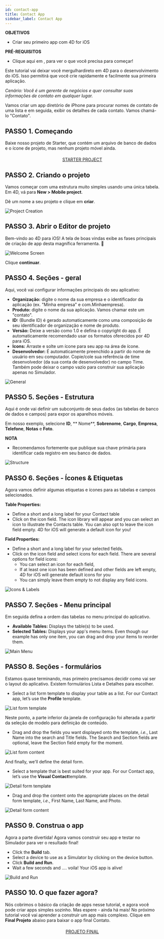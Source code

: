```yaml
---
id: contact-app
title: Contact App
sidebar_label: Contact App
---
```

<div class = "objectives"> 

**OBJETIVOS**

* Criar seu primeiro app com 4D for iOS</div> <div class = "prerequisites"> 

**PRÉ-REQUISITOS**

* Clique aqui em [](prerequisites.html), para ver o que você precisa para começar!</div> 

Este tutorial vai deixar você mergulhardireto em 4D para o desenvolvimento do iOS. Isso permitirá que você crie rapidamente e facilmente sua primeira aplicação.

*Cenário: Você é um gerente de negócios e quer consultar suas informações de contato em qualquer lugar.*

Vamos criar um app diretório de iPhone para procurar nomes de contato de uma lista e em seguida, exibir os detalhes de cada contato. Vamos chamá-lo "Contato".

## PASSO 1. Começando

Baixe nosso projeto de Starter, que contém um arquivo de banco de dados e o ícone de projeto, mas nenhum projeto móvel ainda.

<div style="text-align: center; margin-top: 20px">
  <p>
    

<a class="button"
href="../assets/contact-app/ContactStarter.zip">STARTER PROJECT</a>

  </p>
</div>

## PASSO 2. Criando o projeto

Vamos começar com uma estrutura muito simples usando uma única tabela. Em 4D, vá para **New > Mobile project**.

Dê um nome a seu projeto e clique em **criar**.

![Project Creation](assets/contact-app/Project-creation-4D-for-iOS.png)

## PASSO 3. Abrir o Editor de projeto

Bem-vindo ao 4D para iOS! A tela de boas vindas exibe as fases principais de criação de app desta magnífica ferramenta. 🙂

![Welcome Screen](assets/contact-app/Welcome-Screen-4D-for-iOS.png)

Clique **continuar**.

## PASSO 4. Seções - geral

Aqui, você vai configurar informações principais do seu aplicativo:

* **Organização:** digite o nome da sua empresa e o identificador da aplicação (ex. "Minha empresa" e com.Minhaempresa).
* **Produto:** digite o nome da sua aplicação. Vamos chamar este um "contato".
* **ID:** (Bundle ID) é gerado automaticamente como uma composição de seu identificador de organização e nome de produto.
* **Versão:** Deixe a versão como 1.0 e defina o copyright do app. É automaticamente recomendado usar os formatos oferecidos por 4D para iOS.
* **Icons:** Arraste e solte um ícone para seu app na área de ícone.
* **Desenvolvedor:** É automaticamente preenchido a partir do nome de usuário em seu computador. Copie/cole sua referência de time desenvolvedor (da sua conta de desenvolvedor) no campo Time. Também pode deixar o campo vazio para construir sua aplicação apenas no Simulador.

![General](assets/contact-app/Contact-app-general-section-4D-for-iOS.png)

## PASSO 5. Seções - Estrutura

Aqui é onde vai definir um subconjunto de seus dados (as tabelas de banco de dados e campos) para expor os aparelhos móveis.

Em nosso exemplo, selecione **ID**, ** Nome**, **Sobrenome**, **Cargo**, **Empresa**, **Telefone**, **Notas** e **Foto**.<div class = "tips"> 

**NOTA**

* Recomendamos fortemente que publique sua chave primária para identificar cada registro em seu banco de dados.</div> 

![Structure](assets/contact-app/Contact-app-structure-section-4D-for-iOS.png)

## PASSO 6. Seções - Ícones & Etiquetas

Agora vamos definir algumas etiquetas e ícones para as tabelas e campos selecionados.

**Table Properties:**

* Define a short and a long label for your Contact table
* Click on the icon field. The icon library will appear and you can select an icon to illustrate the Contacts table. You can also opt to leave the icon field empty. 4D for iOS will generate a default icon for you!

**Field Properties:**

* Define a short and a long label for your selected fields.
* Click on the icon field and select icons for each field. There are several options for field icons: 
    * You can select an icon for each field,
    * If at least one icon has been defined and other fields are left empty, 4D for iOS will generate default icons for you
    * You can simply leave them empty to not display any field icons. 

![Icons & Labels](assets/contact-app/Contact-app-icons-labels-section-4D-for-iOS.png)

## PASSO 7. Seções - Menu principal

Em seguida defina a ordem das tabelas no menu principal do aplicativo.

* **Available Tables:** Displays the table(s) to be used.
* **Selected Tables:** Displays your app's menu items. Even though our example has only one item, you can drag and drop your items to reorder them.

![Main Menu](assets/contact-app/Contact-app-main-menu-section-4D-for-iOS.png)

## PASSO 8. Seções - formulários

Estamos quase terminando, mas primeiro precisamos decidir como vai ser o layout do aplicativo. Existem formulários Lista e Detalhes para escolher.

* Select a list form template to display your table as a list. For our Contact app, let’s use the **Profile** template.

![List form template](assets/contact-app/ListformTemplate-form-section-4D-for-iOS.png)

Neste ponto, a parte inferior da janela de configuração foi alterada a partir da seleção de modelo para definição de conteúdo.

* Drag and drop the fields you want displayed onto the template, *i.e.*, Last Name into the search and Title fields. The Search and Section fields are optional, leave the Section field empty for the moment.

![List form content](assets/contact-app/ListformContent-form-section-4D-for-iOS.png)

And finally, we'll define the detail form.

* Select a template that is best suited for your app. For our Contact app, let’s use the **Visual Contact**template.

![Detail form template](assets/contact-app/DetailformTemplate-form-section-4D-for-iOS.png)

* Drag and drop the content onto the appropriate places on the detail form template, *i.e.*, First Name, Last Name, and Photo.

![Detail form content](assets/contact-app/DetailformContent-form-section-4D-for-iOS.png)

## PASSO 9. Construa o app

Agora a parte divertida! Agora vamos construir seu app e testar no Simulador para ver o resultado final!

* Click the **Build** tab.
* Select a device to use as a Simulator by clicking on the device button.
* Click **Build and Run**.
* Wait a few seconds and …. voila! Your iOS app is alive!

![Build and Run](assets/contact-app/Build-the-app-simulator.png)

## PASSO 10. O que fazer agora?

Nós cobrimos o básico da criação de apps nesse tutorial, e agora você pode criar apps simples sozinho. Mas espere - ainda há mais! No próximo tutorial você vai aprender a construir um app mais complexo. Clique em **Final Projeto** abaixo para baixar o app final Contato.

<div style="text-align: center; margin-top: 20px">
  <p>
    

<a class="button"
href="../assets/contact-app/ContactFinal.zip">PROJETO FINAL</a>

  </p>
</div>